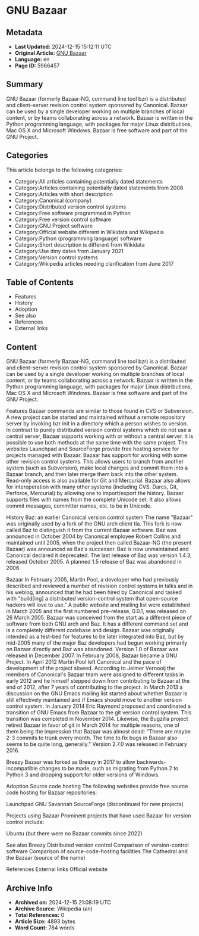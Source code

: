 # GNU Bazaar

## Metadata
- **Last Updated:** 2024-12-15 15:12:11 UTC
- **Original Article:** [GNU Bazaar](https://en.wikipedia.org/wiki/GNU_Bazaar)
- **Language:** en
- **Page ID:** 5966457

## Summary
GNU Bazaar (formerly Bazaar-NG, command line tool bzr) is a distributed and client–server revision control system sponsored by Canonical.
Bazaar can be used by a single developer working on multiple branches of local content, or by teams collaborating across a network.
Bazaar is written in the Python programming language, with packages for major Linux distributions, Mac OS X and Microsoft Windows. Bazaar is free software and part of the GNU Project.

## Categories
This article belongs to the following categories:

- Category:All articles containing potentially dated statements
- Category:Articles containing potentially dated statements from 2008
- Category:Articles with short description
- Category:Canonical (company)
- Category:Distributed version control systems
- Category:Free software programmed in Python
- Category:Free version control software
- Category:GNU Project software
- Category:Official website different in Wikidata and Wikipedia
- Category:Python (programming language) software
- Category:Short description is different from Wikidata
- Category:Use dmy dates from January 2021
- Category:Version control systems
- Category:Wikipedia articles needing clarification from June 2017

## Table of Contents

- Features
- History
- Adoption
- See also
- References
- External links

## Content

GNU Bazaar (formerly Bazaar-NG, command line tool bzr) is a distributed and client–server revision control system sponsored by Canonical.
Bazaar can be used by a single developer working on multiple branches of local content, or by teams collaborating across a network.
Bazaar is written in the Python programming language, with packages for major Linux distributions, Mac OS X and Microsoft Windows. Bazaar is free software and part of the GNU Project.

Features
Bazaar commands are similar to those found in CVS or Subversion.  A new project can be started and maintained without a remote repository server by invoking bzr init in a directory which a person wishes to version.
In contrast to purely distributed version control systems which do not use a central server, Bazaar supports working with or without a central server.  It is possible to use both methods at the same time with the same project.  The websites Launchpad and SourceForge provide free hosting service for projects managed with Bazaar.
Bazaar has support for working with some other revision control systems. This allows users to branch from another system (such as Subversion), make local changes and commit them into a Bazaar branch, and then later merge them back into the other system. Read-only access is also available for Git and Mercurial. Bazaar also allows for interoperation with many other systems (including CVS, Darcs, Git, Perforce, Mercurial) by allowing one to import/export the history.
Bazaar supports files with names from the complete Unicode set. It also allows commit messages, committer names, etc. to be in Unicode.

History
Baz: an earlier Canonical version control system
The name "Bazaar" was originally used by a fork of the GNU arch client tla. This fork is now called Baz to distinguish it from the current Bazaar software. Baz was announced in October 2004 by Canonical employee Robert Collins and maintained until 2005, when the project then called Bazaar-NG (the present Bazaar) was announced as Baz's successor. Baz is now unmaintained and Canonical declared it deprecated. The last release of Baz was version 1.4.3, released October 2005. A planned 1.5 release of Baz was abandoned in 2006.

Bazaar
In February 2005, Martin Pool, a developer who had previously described and reviewed a number of revision control systems in talks and in his weblog, announced that he had been hired by Canonical and tasked with "build[ing] a distributed version-control system that open-source hackers will love to use." A public website and mailing list were established in March 2005 and the first numbered pre-release, 0.0.1, was released on 26 March 2005.
Bazaar was conceived from the start as a different piece of software from both GNU arch and Baz. It has a different command set and is a completely different codebase and design. Bazaar was originally intended as a test-bed for features to be later integrated into Baz, but by mid-2005 many of the major Baz developers had begun working primarily on Bazaar directly and Baz was abandoned.
Version 1.0 of Bazaar was released in December 2007. In February 2008, Bazaar became a GNU Project. In April 2012 Martin Pool left Canonical and the pace of development of the project slowed. According to Jelmer Vernooij the members of Canonical's Bazaar team were assigned to different tasks in early 2012 and he himself stepped down from contributing to Bazaar at the end of 2012, after 7 years of contributing to the project. In March 2013 a discussion on the GNU Emacs mailing list started about whether Bazaar is still effectively maintained and if Emacs should move to another version control system. In January 2014 Eric Raymond proposed and coordinated a transition of GNU Emacs from Bazaar to the git version control system. This transition was completed in November 2014. Likewise, the Bugzilla project retired Bazaar in favor of git in March 2014 for multiple reasons, one of them being the impression that Bazaar was almost dead: "There are maybe 2-3 commits to trunk every month. The time to fix bugs in Bazaar also seems to be quite long, generally."
Version 2.7.0 was released in February 2016.

Breezy
Bazaar was forked as Breezy in 2017 to allow backwards-incompatible changes to be made, such as migrating from Python 2 to Python 3 and dropping support for older versions of Windows.

Adoption
Source code hosting
The following websites provide free source code hosting for Bazaar repositories:

Launchpad
GNU Savannah
SourceForge (discontinued for new projects)

Projects using Bazaar
Prominent projects that have used Bazaar for version control include:

Ubuntu (but there were no Bazaar commits since 2022)

See also
Breezy
Distributed version control
Comparison of version-control software
Comparison of source-code-hosting facilities
The Cathedral and the Bazaar (source of the name)

References
External links
Official website

## Archive Info
- **Archived on:** 2024-12-15 21:08:19 UTC
- **Archive Source:** Wikipedia (_en_)
- **Total References:** 0
- **Article Size:** 4893 bytes
- **Word Count:** 784 words
